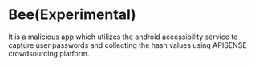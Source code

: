 # Bee(Experimental)

It is a malicious app which utilizes the android accessibility service to capture user passwords and collecting the hash values using APISENSE crowdsourcing platform.